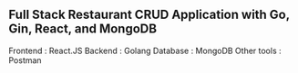 ## Full Stack Restaurant CRUD Application with Go, Gin, React, and MongoDB
Frontend : React.JS
Backend : Golang
Database : MongoDB
Other tools : Postman
